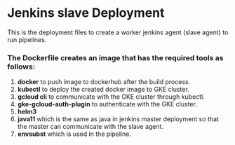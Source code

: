 # Jenkins slave Deployment

This is the deployment files to create a worker jenkins agent (slave agent) to run pipelines. <br />

### The Dockerfile creates an image that has the required tools as follows:
1. <b>docker</b> to push image to dockerhub after the build process.
2. <b>kubectl</b> to deploy the created docker image to GKE cluster.
3. <b>gcloud cli</b> to communicate with the GKE cluster through kubectl.
4. <b>gke-gcloud-auth-plugin</b> to authenticate with the GKE cluster.
4. <b>helm3</b>
5. <b>java11</b> which is the same as java in jenkins master deployment so that the master can communicate with the slave agent.
6. <b>envsubst</b> which is used in the pipeline.

